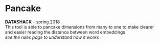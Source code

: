# Pancake
<b>DATASHACK</b> - spring 2018
<br>This tool is able to pancake dimensions from many to one to make clearer and easier reading the distance between word embeddings
<br>*see the rules page to understand how it works*
